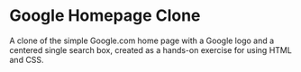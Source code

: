# Google Homepage Clone

A clone of the simple Google.com home page with a Google logo and a centered single search box, created as a hands-on exercise for using HTML and CSS.
